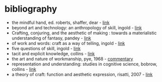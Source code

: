 # bibliography

- the mindful hand, ed. roberts, shaffer, dear - [link](https://www.academia.edu/946073/The_Mindful_Hand)
- beyond art and technology: an anthropology of skill, ingold - [link](https://books.google.de/books?hl=en&lr=&id=5Ac-n6RSR0oC&oi=fnd&pg=PA17&dq=tim+ingold+craftsmanship&ots=QgK4jUQhhx&sig=SIYxxD4Xy8FQPcS4A0iV8pnelak#v=onepage&q=tim%20ingold%20craftsmanship&f=false)
- Crafting, conjuring, and the aesthetic of making : towards a materialistic understanding of fantasy, pandey - [link](https://ethos.bl.uk/OrderDetails.do?uin=uk.bl.ethos.774592)
- of work and words: craft as a way of telling, ingold - [link](https://cpcl.unibo.it/article/view/10447/10472)
- five questions of skill, ingold - [link](https://journals.sagepub.com/doi/full/10.1177/1474474017702514)
- tacit and explicit knowledge, collins - [link](https://books.google.de/books?hl=en&lr=&id=ONzRalXOtEMC&oi=fnd&pg=PR7&dq=collins+tacit&ots=TgWJkcZxTj&sig=mYUlX8OfBf0C4Ejc6u7lcs1ZcKs&redir_esc=y#v=onepage&q=collins%20tacit&f=false)
- the art and nature of workmanship, pye, 1968 - [commentary](https://blackdogswoodshop.blogspot.com/2018/12/three-things-david-pyes-nature-and-art.html)
- representation and understanding: studies in cognitive science, bobrow, collins - [link](https://www.worldcat.org/title/representation-and-understanding-studies-in-cognitive-science/oclc/1663964)
- a theory of craft: function and aesthetic expression, risatti, 2007 - [link](https://books.google.de/books/about/A_Theory_of_Craft.html?id=CzTaAAAAMAAJ&redir_esc=y)